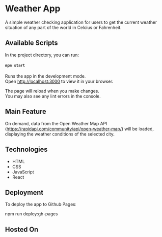 # Weather App

A simple weather checking application for users to get the current weather situation of any part of the world in Celcius or Fahrenheit.

## Available Scripts

In the project directory, you can run:

#### `npm start`

Runs the app in the development mode.\
Open [http://localhost:3000](http://localhost:3000) to view it in your browser.

The page will reload when you make changes.\
You may also see any lint errors in the console.

## Main Feature

On demand, data from the Open Weather Map API (https://rapidapi.com/community/api/open-weather-map/) will be loaded, displaying the weather conditions of the selected city.

## Technologies

* HTML
* CSS
* JavaScript
* React

## Deployment

To deploy the app to Github Pages:

npm run deploy:gh-pages

## Hosted On

